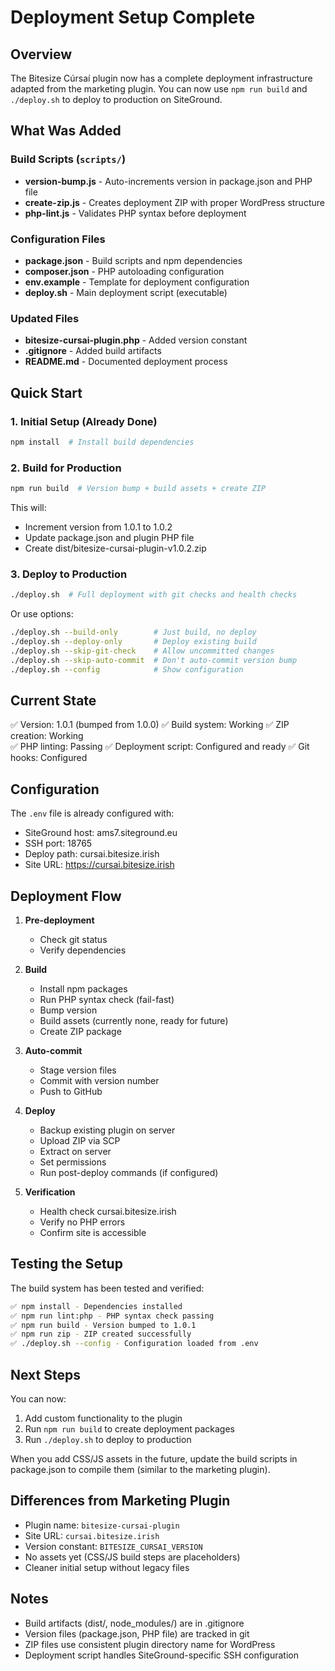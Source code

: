 # Deployment Setup Complete

## Overview

The Bitesize Cúrsaí plugin now has a complete deployment infrastructure adapted from the marketing plugin. You can now use `npm run build` and `./deploy.sh` to deploy to production on SiteGround.

## What Was Added

### Build Scripts (`scripts/`)
- **version-bump.js** - Auto-increments version in package.json and PHP file
- **create-zip.js** - Creates deployment ZIP with proper WordPress structure
- **php-lint.js** - Validates PHP syntax before deployment

### Configuration Files
- **package.json** - Build scripts and npm dependencies
- **composer.json** - PHP autoloading configuration
- **env.example** - Template for deployment configuration
- **deploy.sh** - Main deployment script (executable)

### Updated Files
- **bitesize-cursai-plugin.php** - Added version constant
- **.gitignore** - Added build artifacts
- **README.md** - Documented deployment process

## Quick Start

### 1. Initial Setup (Already Done)
```bash
npm install  # Install build dependencies
```

### 2. Build for Production
```bash
npm run build  # Version bump + build assets + create ZIP
```

This will:
- Increment version from 1.0.1 to 1.0.2
- Update package.json and plugin PHP file
- Create dist/bitesize-cursai-plugin-v1.0.2.zip

### 3. Deploy to Production
```bash
./deploy.sh  # Full deployment with git checks and health checks
```

Or use options:
```bash
./deploy.sh --build-only        # Just build, no deploy
./deploy.sh --deploy-only       # Deploy existing build
./deploy.sh --skip-git-check    # Allow uncommitted changes
./deploy.sh --skip-auto-commit  # Don't auto-commit version bump
./deploy.sh --config            # Show configuration
```

## Current State

✅ Version: 1.0.1 (bumped from 1.0.0)
✅ Build system: Working
✅ ZIP creation: Working  
✅ PHP linting: Passing
✅ Deployment script: Configured and ready
✅ Git hooks: Configured

## Configuration

The `.env` file is already configured with:
- SiteGround host: ams7.siteground.eu
- SSH port: 18765
- Deploy path: cursai.bitesize.irish
- Site URL: https://cursai.bitesize.irish

## Deployment Flow

1. **Pre-deployment**
   - Check git status
   - Verify dependencies
   
2. **Build**
   - Install npm packages
   - Run PHP syntax check (fail-fast)
   - Bump version
   - Build assets (currently none, ready for future)
   - Create ZIP package
   
3. **Auto-commit**
   - Stage version files
   - Commit with version number
   - Push to GitHub
   
4. **Deploy**
   - Backup existing plugin on server
   - Upload ZIP via SCP
   - Extract on server
   - Set permissions
   - Run post-deploy commands (if configured)
   
5. **Verification**
   - Health check cursai.bitesize.irish
   - Verify no PHP errors
   - Confirm site is accessible

## Testing the Setup

The build system has been tested and verified:
```bash
✅ npm install - Dependencies installed
✅ npm run lint:php - PHP syntax check passing
✅ npm run build - Version bumped to 1.0.1
✅ npm run zip - ZIP created successfully
✅ ./deploy.sh --config - Configuration loaded from .env
```

## Next Steps

You can now:
1. Add custom functionality to the plugin
2. Run `npm run build` to create deployment packages
3. Run `./deploy.sh` to deploy to production

When you add CSS/JS assets in the future, update the build scripts in package.json to compile them (similar to the marketing plugin).

## Differences from Marketing Plugin

- Plugin name: `bitesize-cursai-plugin`
- Site URL: `cursai.bitesize.irish` 
- Version constant: `BITESIZE_CURSAI_VERSION`
- No assets yet (CSS/JS build steps are placeholders)
- Cleaner initial setup without legacy files

## Notes

- Build artifacts (dist/, node_modules/) are in .gitignore
- Version files (package.json, PHP file) are tracked in git
- ZIP files use consistent plugin directory name for WordPress
- Deployment script handles SiteGround-specific SSH configuration

